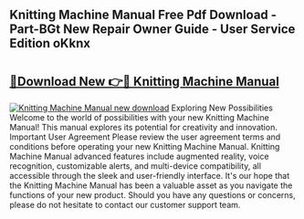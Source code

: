 ## Knitting Machine Manual Free Pdf Download - Part-BGt New Repair Owner Guide - User Service Edition oKknx

# <h2><a href="http://bc20836.oget.top/?id=Knitting+Machine+Manual">🔗Download New 👉🔴 Knitting Machine Manual</a></h2>

[![Knitting Machine Manual new download](https://i.imgur.com/5g1atiW.png)](http://bc20836.oget.top/?id=Knitting+Machine+Manual)
Exploring New Possibilities Welcome to the world of possibilities with your new Knitting Machine Manual! This manual explores its potential for creativity and innovation. Important User Agreement Please review the user agreement terms and conditions before operating your new Knitting Machine Manual. Knitting Machine Manual advanced features include augmented reality, voice recognition, customizable alerts, and multi-device compatibility, all accessible through the sleek and user-friendly interface. It's our hope that the Knitting Machine Manual has been a valuable asset as you navigate the functions of your new product. Should you have any questions or concerns, please do not hesitate to contact our customer support team.
